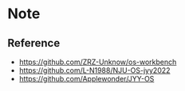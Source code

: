 # Note

## Reference

+ https://github.com/ZRZ-Unknow/os-workbench
+ https://github.com/L-N1988/NJU-OS-jyy2022
+ https://github.com/Applewonder/JYY-OS